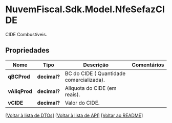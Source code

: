 # NuvemFiscal.Sdk.Model.NfeSefazCIDE
CIDE Combustíveis.

## Propriedades

Nome | Tipo | Descrição | Comentários
------------ | ------------- | ------------- | -------------
**qBCProd** | **decimal?** | BC do CIDE ( Quantidade comercializada). | 
**vAliqProd** | **decimal?** | Alíquota do CIDE  (em reais). | 
**vCIDE** | **decimal?** | Valor do CIDE. | 

[[Voltar à lista de DTOs]](../README.md#documentation-for-models) [[Voltar à lista de API]](../README.md#documentation-for-api-endpoints) [[Voltar ao README]](../README.md)

